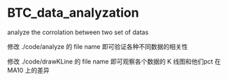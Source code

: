 # BTC_data_analyzation
analyze the corrolation between two set of datas

修改 ./code/analyze 的 file name 即可验证各种不同数据的相关性

修改 ./code/drawKLine 的 file name 即可观察各个数据的 K 线图和他们pct 在 MA10 上的差异